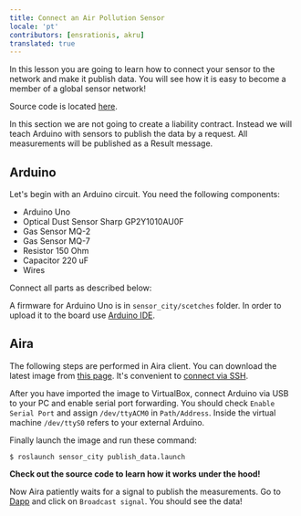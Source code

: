 ```yaml
---
title: Connect an Air Pollution Sensor
locale: 'pt' 
contributors: [ensrationis, akru]
translated: true
---
```


In this lesson you are going to learn how to connect your sensor to the network and make it publish data. You will see how it is easy to become a member of a global sensor network!

Source code is located [here](https://github.com/airalab/robonomics_tutorials/tree/master/sensor_city).

In this section we are not going to create a liability contract. Instead we will teach Arduino with sensors to publish the data by a request. All measurements will be published as a Result message.

## Arduino

Let's begin with an Arduino circuit. You need the following components:

* Arduino Uno
* Optical Dust Sensor Sharp GP2Y1010AU0F
* Gas Sensor MQ-2
* Gas Sensor MQ-7
* Resistor 150 Ohm
* Capacitor 220 uF
* Wires

Connect all parts as described below:

<!-- .. image:: ../img/7.png
  :alt: Arduino schema
  :align: center -->

A firmware for Arduino Uno is in `sensor_city/scetches` folder. In order to upload it to the board use [Arduino IDE](https://www.arduino.cc/en/Main/Software).

<!-- .. image:: ../img/8.png
   :alt: Arduino IDE
   :align: center
 -->

## Aira

The following steps are performed in Aira client. You can download the latest image from [this page](https://github.com/airalab/aira/releases). It's convenient to [connect via SSH](/docs/aira-connecting-via-ssh/).

After you have imported the image to VirtualBox, connect Arduino via USB to your PC and enable serial port forwarding. You should check `Enable Serial Port` and assign `/dev/ttyACM0` in `Path/Address`. Inside the virtual machine `/dev/ttyS0` refers to your external Arduino.

<!-- .. image:: ../img/9.png
   :alt: Set a port
   :align: center -->

Finally launch the image and run these command:

```
$ roslaunch sensor_city publish_data.launch
```

**Check out the source code to learn how it works under the hood!**

Now Aira patiently waits for a signal to publish the measurements. Go to [Dapp](https://dev.aira.life/smart-city/#/) and click on `Broadcast signal`. You should see the data!